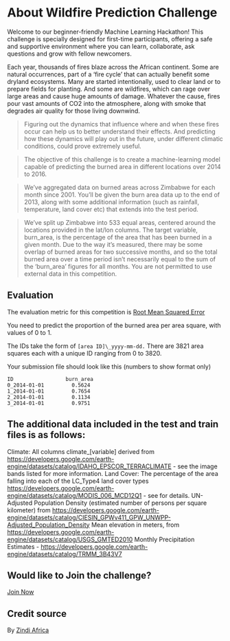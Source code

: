 # About Wildfire Prediction Challenge

Welcome to our beginner-friendly Machine Learning Hackathon! This challenge is specially designed for first-time participants, offering a safe and supportive environment where you can learn, collaborate, ask questions and grow with fellow newcomers.

Each year, thousands of fires blaze across the African continent. Some are natural occurrences, part of a ‘fire cycle’ that can actually benefit some dryland ecosystems. Many are started intentionally, used to clear land or to prepare fields for planting. And some are wildfires, which can rage over large areas and cause huge amounts of damage. Whatever the cause, fires pour vast amounts of CO2 into the atmosphere, along with smoke that degrades air quality for those living downwind.

> Figuring out the dynamics that influence where and when these fires occur can help us to better understand their effects. And predicting how these dynamics will play out in the future, under different climatic conditions, could prove extremely useful.

> The objective of this challenge is to create a machine-learning model capable of predicting the burned area in different locations over 2014 to 2016.

> We’ve aggregated data on burned areas across Zimbabwe for each month since 2001. You’ll be given the burn area data up to the end of 2013, along with some additional information (such as rainfall, temperature, land cover etc) that extends into the test period.

> We’ve split up Zimbabwe into 533 equal areas, centered around the locations provided in the lat/lon columns. The target variable, burn_area, is the percentage of the area that has been burned in a given month. Due to the way it’s measured, there may be some overlap of burned areas for two successive months, and so the total burned area over a time period isn’t necessarily equal to the sum of the ‘burn_area’ figures for all months. You are not permitted to use external data in this competition.

## Evaluation

The evaluation metric for this competition is [Root Mean Squared Error](https://zindi.africa/learn/zindi-error-metric-series-what-is-root-mean-square-error-rmse#:~:text=Root%20Mean%20Squared%20Error%20or,want%20the%20model%20to%20achieve.)

You need to predict the proportion of the burned area per area square, with values of 0 to 1.

The IDs take the form of `[area ID]\_yyyy-mm-dd.` There are 3821 area squares each with a unique ID ranging from 0 to 3820.

Your submission file should look like this (numbers to show format only)

```
ID                 burn_area
0_2014-01-01         0.5624
1_2014-01-01         0.7654
2_2014-01-01         0.1134
3_2014-01-01         0.9751
```

## The additional data included in the test and train files is as follows:

Climate: All columns climate\_[variable] derived from https://developers.google.com/earth-engine/datasets/catalog/IDAHO_EPSCOR_TERRACLIMATE - see the image bands listed for more information.
Land Cover: The percentage of the area falling into each of the LC_Type4 land cover types https://developers.google.com/earth-engine/datasets/catalog/MODIS_006_MCD12Q1 - see for details.
UN-Adjusted Population Density (estimated number of persons per square kilometer) from https://developers.google.com/earth-engine/datasets/catalog/CIESIN_GPWv411_GPW_UNWPP-Adjusted_Population_Density
Mean elevation in meters, from https://developers.google.com/earth-engine/datasets/catalog/USGS_GMTED2010
Monthly Precipitation Estimates - https://developers.google.com/earth-engine/datasets/catalog/TRMM_3B43V7

## Would like to Join the challenge?
[Join Now](https://zindi.africa/competitions/predict-fire-extent)

## Credit source
By [Zindi Africa](https://zindi.africa)